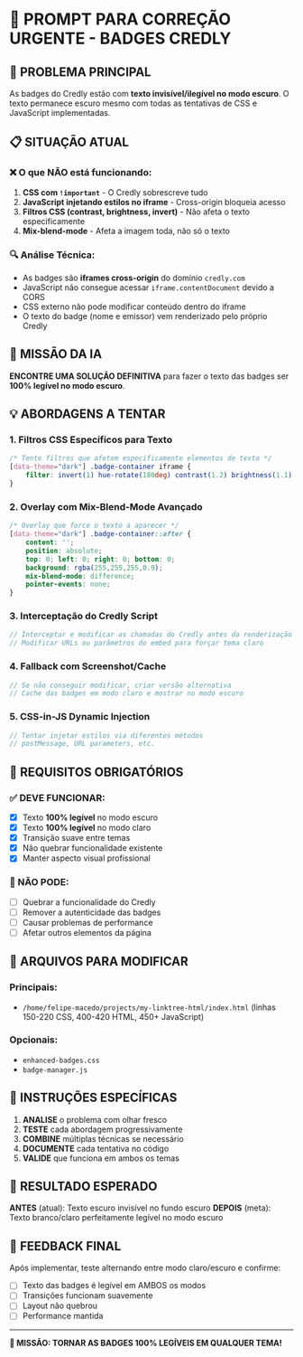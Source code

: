 # 🚨 PROMPT PARA CORREÇÃO URGENTE - BADGES CREDLY

## 🎯 PROBLEMA PRINCIPAL
As badges do Credly estão com **texto invisível/ilegível no modo escuro**. O texto permanece escuro mesmo com todas as tentativas de CSS e JavaScript implementadas.

## 📋 SITUAÇÃO ATUAL

### ❌ O que NÃO está funcionando:
1. **CSS com `!important`** - O Credly sobrescreve tudo
2. **JavaScript injetando estilos no iframe** - Cross-origin bloqueia acesso
3. **Filtros CSS (contrast, brightness, invert)** - Não afeta o texto especificamente
4. **Mix-blend-mode** - Afeta a imagem toda, não só o texto

### 🔍 Análise Técnica:
- As badges são **iframes cross-origin** do domínio `credly.com`
- JavaScript não consegue acessar `iframe.contentDocument` devido a CORS
- CSS externo não pode modificar conteúdo dentro do iframe
- O texto do badge (nome e emissor) vem renderizado pelo próprio Credly

## 🎯 MISSÃO DA IA

**ENCONTRE UMA SOLUÇÃO DEFINITIVA** para fazer o texto das badges ser **100% legível no modo escuro**.

## 💡 ABORDAGENS A TENTAR

### 1. **Filtros CSS Específicos para Texto**
```css
/* Tente filtros que afetem especificamente elementos de texto */
[data-theme="dark"] .badge-container iframe {
    filter: invert(1) hue-rotate(180deg) contrast(1.2) brightness(1.1);
}
```

### 2. **Overlay com Mix-Blend-Mode Avançado**
```css
/* Overlay que force o texto a aparecer */
[data-theme="dark"] .badge-container::after {
    content: '';
    position: absolute;
    top: 0; left: 0; right: 0; bottom: 0;
    background: rgba(255,255,255,0.9);
    mix-blend-mode: difference;
    pointer-events: none;
}
```

### 3. **Interceptação do Credly Script**
```javascript
// Interceptar e modificar as chamadas do Credly antes da renderização
// Modificar URLs ou parâmetros do embed para forçar tema claro
```

### 4. **Fallback com Screenshot/Cache**
```javascript
// Se não conseguir modificar, criar versão alternativa
// Cache das badges em modo claro e mostrar no modo escuro
```

### 5. **CSS-in-JS Dynamic Injection**
```javascript
// Tentar injetar estilos via diferentes métodos
// postMessage, URL parameters, etc.
```

## 🎨 REQUISITOS OBRIGATÓRIOS

### ✅ DEVE FUNCIONAR:
- [x] Texto **100% legível** no modo escuro
- [x] Texto **100% legível** no modo claro  
- [x] Transição suave entre temas
- [x] Não quebrar funcionalidade existente
- [x] Manter aspecto visual profissional

### 🚫 NÃO PODE:
- [ ] Quebrar a funcionalidade do Credly
- [ ] Remover a autenticidade das badges
- [ ] Causar problemas de performance
- [ ] Afetar outros elementos da página

## 📁 ARQUIVOS PARA MODIFICAR

### Principais:
- `/home/felipe-macedo/projects/my-linktree-html/index.html` (linhas 150-220 CSS, 400-420 HTML, 450+ JavaScript)

### Opcionais:
- `enhanced-badges.css`
- `badge-manager.js`

## 🔧 INSTRUÇÕES ESPECÍFICAS

1. **ANALISE** o problema com olhar fresco
2. **TESTE** cada abordagem progressivamente
3. **COMBINE** múltiplas técnicas se necessário
4. **DOCUMENTE** cada tentativa no código
5. **VALIDE** que funciona em ambos os temas

## 🎯 RESULTADO ESPERADO

**ANTES** (atual): Texto escuro invisível no fundo escuro
**DEPOIS** (meta): Texto branco/claro perfeitamente legível no modo escuro

## 💬 FEEDBACK FINAL

Após implementar, teste alternando entre modo claro/escuro e confirme:
- [ ] Texto das badges é legível em AMBOS os modos
- [ ] Transições funcionam suavemente  
- [ ] Layout não quebrou
- [ ] Performance mantida

---

**🚀 MISSÃO: TORNAR AS BADGES 100% LEGÍVEIS EM QUALQUER TEMA!**

